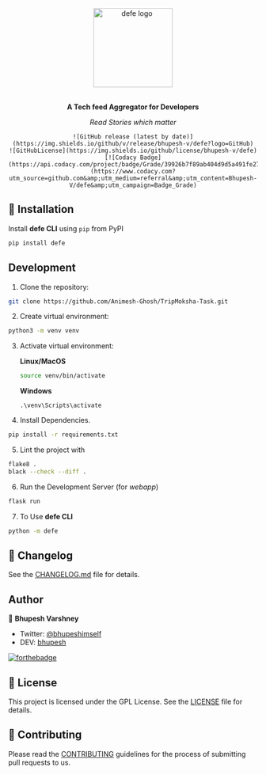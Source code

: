 <div align="center">
  <a href="https://defe-app.herokuapp.com"><img src="static/logo.png" alt="defe logo" height="160"></a>
  <br>
  <br>
  <p>
    <b>A Tech feed Aggregator for Developers</b>
  </p>
  <p>
     <i>Read Stories which matter</i>
  </p>
  <p>

	![GitHub release (latest by date)](https://img.shields.io/github/v/release/bhupesh-v/defe?logo=GitHub)
	![GitHubLicense](https://img.shields.io/github/license/bhupesh-v/defe)
	[![Codacy Badge](https://api.codacy.com/project/badge/Grade/39926b7f89ab404d9d5a491fe2778db6)](https://www.codacy.com?utm_source=github.com&amp;utm_medium=referral&amp;utm_content=Bhupesh-V/defe&amp;utm_campaign=Badge_Grade)

  </p>
</div>



## 🔮 Installation

Install **defe CLI** using `pip` from PyPI

```bash
pip install defe
```


## Development

1. Clone the repository:
```bash
git clone https://github.com/Animesh-Ghosh/TripMoksha-Task.git
```
2. Create virtual environment:
```bash
python3 -m venv venv
```
3. Activate virtual environment:

	**Linux/MacOS**
	```bash
	source venv/bin/activate
	```
	**Windows**
	```pwsh
	.\venv\Scripts\activate
	```
4. Install Dependencies.
```bash
pip install -r requirements.txt
```
5. Lint the project with
```bash
flake8 .
black --check --diff .
```
6. Run the Development Server (for *webapp*)
```bash
flask run
```
7. To Use **defe CLI**
```bash
python -m defe
```


## 📝 Changelog

See the [CHANGELOG.md](CHANGELOG.md) file for details.


## Author

👥 **Bhupesh Varshney**

- Twitter: [@bhupeshimself](https://twitter.com/bhupeshimself)
- DEV: [bhupesh](https://dev.to/bhupesh)

[![forthebadge](https://forthebadge.com/images/badges/built-with-love.svg)](https://forthebadge.com)

## 📜 License

This project is licensed under the GPL License. See the [LICENSE](LICENSE) file for details.

## 👋 Contributing

Please read the [CONTRIBUTING](CONTRIBUTING.md) guidelines for the process of submitting pull requests to us.